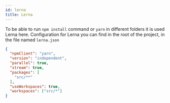 ```yaml
---
id: lerna
title: Lerna
---
```


To be able to run ```npm install``` command or ```yarn``` in different folders it is used Lerna here.
Configuration for Lerna you can find in the root of the project, in the file named ```lerna.json```

```json
{
  "npmClient": "yarn",
  "version": "independent",
  "parallel": true,
  "stream": true,
  "packages": [
    "src/**"
  ],
  "useWorkspaces": true,
  "workspaces": ["src/*"]
}
```
